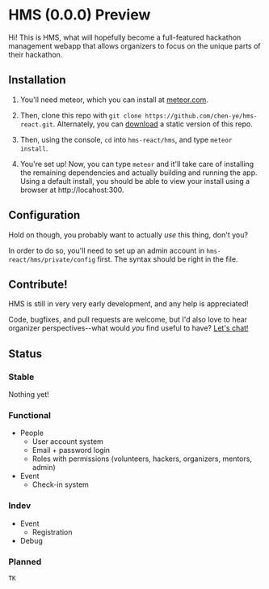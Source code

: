 # HMS (0.0.0) Preview
Hi!  This is HMS, what will hopefully become a full-featured hackathon management webapp that allows organizers to focus on the unique parts of their hackathon.  

## Installation
1. You'll need meteor, which you can install at [meteor.com](https://www.meteor.com/).

2. Then, clone this repo with `git clone https://github.com/chen-ye/hms-react.git`.  Alternately, you can [download](https://github.com/chen-ye/hms-react/archive/master.zip) a static version of this repo. 

3. Then, using the console, `cd` into `hms-react/hms`, and type `meteor install`.

4. You're set up!  Now, you can type `meteor` and it'll take care of installing the remaining dependencies and actually building and running the app.  Using a default install, you should be able to view your install using a browser at http://locahost:300.

## Configuration
Hold on though, you probably want to actually *use* this thing, don't you?

In order to do so, you'll need to set up an admin account in `hms-react/hms/private/config` first.  The syntax should be right in the file.  

## Contribute!  
HMS is still in very very early development, and any help is appreciated!  

Code, bugfixes, and pull requests are welcome, but I'd also love to hear organizer perspectives--what would *you* find useful to have?  [Let's chat!](https://github.com/chen-ye/hms-react/issues)

## Status

### Stable
Nothing yet!

### Functional
- People
  - User account system
  - Email + password login
  - Roles with permissions (volunteers, hackers, organizers, mentors, admin)
- Event
  - Check-in system

### Indev
- Event
  - Registration
- Debug

### Planned
`TK`



